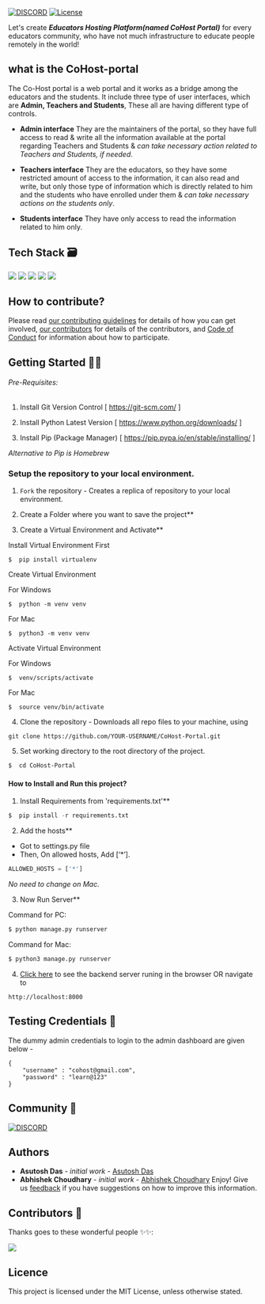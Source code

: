 [![DISCORD](https://img.shields.io/badge/Join-Discord-blue)](https://discord.gg/FgNMvcvN)
[![License](https://img.shields.io/badge/License-MIT-blue.svg)](https://opensource.org/licenses/MIT)


Let's create ***Educators Hosting Platform(named CoHost Portal)*** for every educators community, who have not much infrastructure to educate people remotely in the world!

## what is the CoHost-portal
The Co-Host portal is a web portal and it works as a bridge among the educators and the students. It include three type of user interfaces, which are **Admin, Teachers and Students**, These all are having different type of controls.

- **Admin interface**
They are the maintainers of the portal, so they have full access to read & write all the information available at the portal regarding Teachers and Students & *can take necessary action related to Teachers and Students, if needed*.

- **Teachers interface**
They are the educators, so they have some restricted amount of access to the information, it can also read and write, but only those type of information which is directly related to him and the students who have enrolled under them & *can take necessary actions on the students only*.

- **Students interface**
They have only access to read the information related to him only.

## Tech Stack 🗃

 <img src="https://img.shields.io/badge/django%20-%2320232a.svg?logo=django" >  <img src="https://img.shields.io/badge/-PostgreSQL-yellow?style=flat&logo=PostgreSQL">  <img src="https://img.shields.io/badge/-HTML%20-%2320232a?style=flat&logo=HTML">  <img src="https://img.shields.io/badge/-CSS%20-%2320232a?style=flat&logo=CSS">  <img src="https://img.shields.io/badge/-JavaScript%20-%2320232a?style=flat&logo=JavaScript">


## How to contribute?

Please read [our contributing guidelines](https://github.com/Learn-For-Cause/CoHost-Portal/blob/main/CONTRIBUTING.md) for details of how you can get involved, [our contributors](https://github.com/Learn-For-Cause/CoHost-Portal/blob/main/CONTRIBUTING.md) for details of the contributors, and [Code of Conduct](CODE_OF_CONDUCT.md) for information about how to participate.


##  Getting Started 👨‍💻
###### Pre-Requisites:

1. Install Git Version Control
[ https://git-scm.com/ ]

2. Install Python Latest Version
[ https://www.python.org/downloads/ ]

3. Install Pip (Package Manager)
[ https://pip.pypa.io/en/stable/installing/ ]

*Alternative to Pip is Homebrew*

### Setup the repository to your local environment.

1. `Fork` the repository  - Creates a replica of repository to your local environment.

2. Create a Folder where you want to save the project**

3. Create a Virtual Environment and Activate**

Install Virtual Environment First
```
$  pip install virtualenv
```

Create Virtual Environment

For Windows
```
$  python -m venv venv
```
For Mac
```
$  python3 -m venv venv
```

Activate Virtual Environment

For Windows
```
$  venv/scripts/activate
```

For Mac
```
$  source venv/bin/activate
```
4. Clone the repository - Downloads all repo files to your machine, using
  ```git
  git clone https://github.com/YOUR-USERNAME/CoHost-Portal.git
  ```
5. Set working directory to the root directory of the project.
```sh
$  cd CoHost-Portal
```

#### How to Install and Run this project?
1. Install Requirements from 'requirements.txt'**
```python
$  pip install -r requirements.txt
```

2. Add the hosts**

- Got to settings.py file
- Then, On allowed hosts, Add [‘*’].
```python
ALLOWED_HOSTS = ['*']
```
*No need to change on Mac.*

3. Now Run Server**

Command for PC:
```python
$ python manage.py runserver
```

Command for Mac:
```python
$ python3 manage.py runserver
```
4. [Click here](http://localhost:8000) to see the backend server runing in the browser OR navigate to
  ```text
  http://localhost:8000
  ```

## Testing Credentials 🤖

  The dummy admin credentials to login to the admin dashboard are given below -

  ```
  {
      "username" : "cohost@gmail.com",
      "password" : "learn@123"
  }
  ```

## Community 👥

[![DISCORD](https://img.shields.io/badge/Join-Discord-blue)](https://discord.gg/FgNMvcvN)


## Authors
- **Asutosh Das** - _initial work_ - [Asutosh Das](https://github.com/Ash-exp)
- **Abhishek Choudhary** - _initial work_ - [Abhishek Choudhary](https://github.com/Abhishek-K-Choudhary)
Enjoy! Give us [feedback](https://github.com/Learn-For-Cause/CoHost-Portal/issues) if you have suggestions on how to improve this information.


## Contributors 🌟

Thanks goes to these wonderful people ✨✨:

<a href="https://github.com/Learn-For-Cause/CoHost-Portal/graphs/contributors">
  <img src="https://contrib.rocks/image?repo=Learn-For-Cause/CoHost-Portal" />
</a>

## Licence
This project is licensed under the MIT License, unless otherwise stated.
